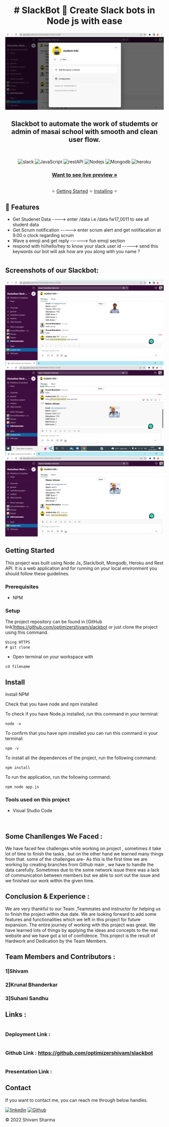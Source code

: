 
<h1 align="center">#  SlackBot 🤖 Create Slack bots in Node js with ease</h1> 

![Slackbot app cover](https://github.com/optimizershivam/slackbot/blob/master/assets/Screenshot%20(4230).png)


<h2 align="center">Slackbot to automate the work of studemts or admin of masai school with smooth and clean user flow.</h2>    

<br />
<p align="center">
  
   <img src="https://img.shields.io/badge/Slack-4A154B?style=for-the-badge&logo=slack&logoColor=white" alt ="slack"/>
   <img src="https://img.shields.io/badge/JavaScript-323330?style=for-the-badge&logo=javascript&logoColor=F7DF1E" alt ="JavaScript" />
   <img src="https://img.shields.io/badge/Rest_API-02303A?style=for-the-badge&logo=react-router&logoColor=white" alt ="restAPI"/>
   <img src="https://img.shields.io/badge/Node.js-43853D?style=for-the-badge&logo=node.js&logoColor=white" alt ="Nodejs"/>
   <img src="https://img.shields.io/badge/MongoDB-4EA94B?style=for-the-badge&logo=mongodb&logoColor=white" alt ="Mongodb"/>
   <img src="https://img.shields.io/badge/Heroku-430098?style=for-the-badge&logo=heroku&logoColor=white" alt ="heroku"/>

    

</p>





<h3 align="center"><a href="https://app.slack.com/client/T04074N4DJT/D041125L0BT"><strong>Want to see live preview »</strong></a></h3>

<p align="center"> 
    <br />&#10023;
    <a href="#Getting-Started">Getting Started</a> &#10023; <a href="#Install">Installing</a> &#10023;   
  </p>
  



## 🚀 Features
- Get Studenet Data ----> enter /data <your student code> i.e /data fw17_0011 to see all student data 
- Get Scrum notification   -----> enter scrum alert and get notifacation at 9.00 o  clock regarding scrum
- Wave a emoji and get reply  ------> fun emoji section 
- respond with hi/hello/hey to know your slack user id  -----> send this keywords our bot will ask how are you along with you name ?


# <h2>Screenshots of our Slackbot: </h2>
![DemoPage](https://github.com/optimizershivam/slackbot/blob/master/assets/Screenshot%20(4231).png)
![DemoPage](https://github.com/optimizershivam/slackbot/blob/master/assets/Screenshot%20(4232).png)
![Demopage](https://github.com/optimizershivam/slackbot/blob/master/assets/Screenshot%20(4233).png)



## Getting Started

This project was built using Node Js, Slack/bolt, Mongodb, Heroku and Rest API. It is a web application and for running on your local environment you should follow these guidelines.


### Prerequisites

- NPM 

### Setup


The project repository can be found in [GitHub link]https://github.com/optimizershivam/slackbot or just clone the project using this command. 


```
Using HTTPS
# git clone  
```

+ Open terminal on your workspace with

```
cd filename
```


## Install

Install NPM

Check that you have node and npm installed

To check if you have Node.js installed, run this command in your terminal:


```
node -v
```

To confirm that you have npm installed you can run this command in your terminal:


```
npm -v
```


To install all the dependences of the project, run the following command:


```
npm install
```


To run the application, run the following command:

```
npm node app.js
```


### Tools used on this project

- Visual Studio Code


<br/>



## Some Chanllenges We Faced :

We have faced few challenges while working on project , sometimes it take lot of time to finish the tasks , but on the other hand we learned many things from that. some of the challenges are-
As this is the first time we are working by creating branches from Github main , we have to handle the data carefully.
Sometimes due to the some network issue there was a lack of communication between members but we able to sort out the issue and we finished our work within the given time.

## Conclusion & Experience :
We are very thankful to our Team ,Teammates and instructor for helping us to finish the project within due date. We are looking forward to add some features and functionalities which we left in this project for future expansion.
The entire journey of working with this project was great. We have learned lots of things by applying the ideas and concepts to the real website and we have got a lot of confidence.
This project is the result of Hardwork and Dedication by the Team Members.

## Team Members and Contributors :

### 1]Shivam 
### 2]Krunal Bhanderkar
### 3]Suhani Sandhu



## Links :
# <h3>Deployment Link   :  </h3>
# <h3>Github Link       : https://github.com/optimizershivam/slackbot </h3>
# <h3>Presentation Link :  </h3>


## Contact

If you want to contact me, you can reach me through below handles.

[![linkedin](	https://img.shields.io/badge/LinkedIn-0077B5?style=for-the-badge&logo=linkedin&logoColor=white)](https://www.linkedin.com/in/itsurshivam/)
[![Github](https://img.shields.io/badge/GitHub-100000?style=for-the-badge&logo=github&logoColor=white)](https://github.com/optimizershivam/)

© 2022 Shivam Sharma






